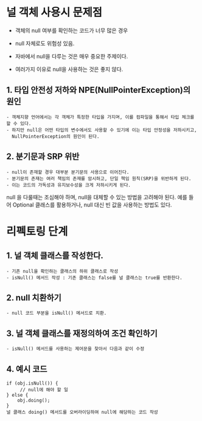 # 널 객체 사용시 문제점
- 객체의 null 여부를 확인하는 코드가 너무 많은 경우
- null 자체로도 위험성 있음.

- 자바에서 null을 다루는 것은 매우 중요한 주제이다.
- 여러가지 이유로 null을 사용하는 것은 좋지 않다.
## 1. 타입 안전성 저하와 NPE(NullPointerException)의 원인
    - 객체지향 언어에서는 각 객체가 특정한 타입을 가지며, 이를 컴파일을 통해서 타입 체크를 할 수 있다.
    - 하지만 null은 어떤 타입의 변수에서도 사용할 수 있기에 이는 타입 안정성을 저하시키고,
      NullPointerException의 원인이 된다.
## 2. 분기문과 SRP 위반
    - null이 존재할 경우 대부분 분기문의 사용으로 이어진다.
    - 분기문의 존재는 여러 책임의 존재를 암시하고, 단일 책임 원칙(SRP)을 위반하게 된다.
    - 이는 코드의 가독성과 유지보수성을 크게 저하시키게 된다.
null 을 다룰때는 조심해야 하며, null을 대체할 수 있는 방법을 고려해야 된다.
예를 들어 Optional 클래스를 활용하거나, null 대신 빈 값을 사용하는 방법도 있다.

# 리펙토링 단계
## 1. 널 객체 클래스를 작성한다.
    - 기존 null을 확인하는 클래스의 하위 클래스로 작성
    - isNull() 메서드 작성 : 기존 클래스는 false를 널 클래스는 true를 반환한다.
## 2. null 치환하기
    - null 코드 부분을 isNull() 메서드로 치환.
## 3. 널 객체 클래스를 재정의하여 조건 확인하기
    - isNull() 메서드를 사용하는 제어문을 찾아서 다음과 같이 수정
## 4. 예시 코드
    if (obj.isNull()) {
         // null에 해야 할 일
    } else {
        obj.doing();
    }
    널 클래스 doing() 메서드를 오버라이딩하여 null에 해당하는 코드 작성
